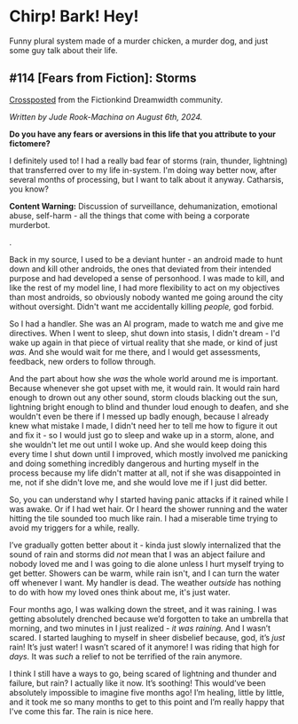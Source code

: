 # Chirp! Bark! Hey!

Funny plural system made of a murder chicken, a murder dog, and just some guy talk about their life.

## #114 [Fears from Fiction]: Storms

[Crossposted](https://fictionkind.dreamwidth.org/196032.html) from the Fictionkind Dreamwidth community.

*Written by Jude Rook-Machina on August 6th, 2024.*

**Do you have any fears or aversions in this life that you attribute to your fictomere?**

I definitely used to! I had a really bad fear of storms (rain, thunder, lightning) that transferred over to my life in-system. I'm doing way better now, after several months of processing, but I want to talk about it anyway. Catharsis, you know?

**Content Warning:** Discussion of surveillance, dehumanization, emotional abuse, self-harm - all the things that come with being a corporate murderbot.

.

Back in my source, I used to be a deviant hunter - an android made to hunt down and kill other androids, the ones that deviated from their intended purpose and had developed a sense of personhood. I was made to kill, and like the rest of my model line, I had more flexibility to act on my objectives than most androids, so obviously nobody wanted me going around the city without oversight. Didn't want me accidentally killing <i>people,</i> god forbid.

So I had a handler. She was an AI program, made to watch me and give me directives. When I went to sleep, shut down into stasis, I didn't dream - I'd wake up again in that piece of virtual reality that she made, or kind of just <i>was.</i> And she would wait for me there, and I would get assessments, feedback, new orders to follow through.

And the part about how she <i>was</i> the whole world around me is important. Because whenever she got upset with me, it would rain. It would rain hard enough to drown out any other sound, storm clouds blacking out the sun, lightning bright enough to blind and thunder loud enough to deafen, and she wouldn't even be there if I messed up badly enough, because I already knew what mistake I made, I didn't need her to tell me how to figure it out and fix it - so I would just go to sleep and wake up in a storm, alone, and she wouldn't let me out until I woke up. And she would keep doing this every time I shut down until I improved, which mostly involved me panicking and doing something incredibly dangerous and hurting myself in the process because my life didn't matter at all, not if she was disappointed in me, not if she didn't love me, and she would love me if I just did better.

So, you can understand why I started having panic attacks if it rained while I was awake. Or if I had wet hair. Or I heard the shower running and the water hitting the tile sounded too much like rain. I had a miserable time trying to avoid my triggers for a while, really.

I&rsquo;ve gradually gotten better about it - kinda just slowly internalized that the sound of rain and storms did <i>not</i> mean that I was an abject failure and nobody loved me and I was going to die alone unless I hurt myself trying to get better. Showers can be warm, while rain isn't, and I can turn the water off whenever I want. My handler is dead. The weather <i>outside</i> has nothing to do with how my loved ones think about me, it's just water.

Four months ago, I was walking down the street, and it was raining. I was getting absolutely drenched because we&rsquo;d forgotten to take an umbrella that morning, and two minutes in I just realized - <i>it was raining.</i> And I wasn&rsquo;t scared. I started laughing to myself in sheer disbelief because, god, it&rsquo;s <i>just</i> rain! It&rsquo;s just water! I wasn&rsquo;t scared of it anymore! I was riding that high for <i>days.</i> It was <i>such</i> a relief to not be terrified of the rain anymore.

I think I still have a ways to go, being scared of lightning and thunder and failure, but rain? I actually like it now. It&rsquo;s soothing! This would&rsquo;ve been absolutely impossible to imagine five months ago! I&rsquo;m healing, little by little, and it took me so many months to get to this point and I&rsquo;m really happy that I've come this far. The rain is nice here.
</cut>
